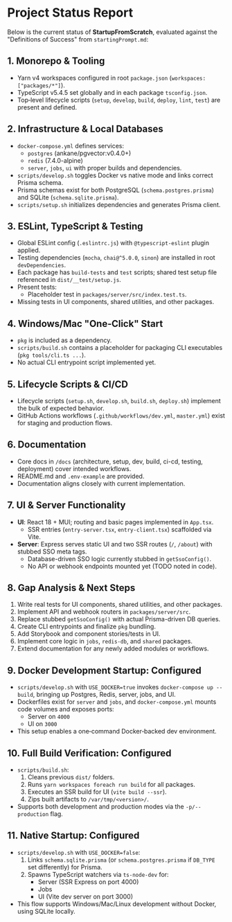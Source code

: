 # Project Status Report

Below is the current status of **StartupFromScratch**, evaluated against the "Definitions of Success" from `startingPrompt.md`:

## 1. Monorepo & Tooling
- Yarn v4 workspaces configured in root `package.json` (`workspaces: ["packages/*"]`).
- TypeScript v5.4.5 set globally and in each package `tsconfig.json`.
- Top‑level lifecycle scripts (`setup`, `develop`, `build`, `deploy`, `lint`, `test`) are present and defined.

## 2. Infrastructure & Local Databases
- `docker-compose.yml` defines services:
  - `postgres` (ankane/pgvector:v0.4.0+)
  - `redis` (7.4.0-alpine)
  - `server`, `jobs`, `ui` with proper builds and dependencies.
- `scripts/develop.sh` toggles Docker vs native mode and links correct Prisma schema.
- Prisma schemas exist for both PostgreSQL (`schema.postgres.prisma`) and SQLite (`schema.sqlite.prisma`).
- `scripts/setup.sh` initializes dependencies and generates Prisma client.

## 3. ESLint, TypeScript & Testing
- Global ESLint config (`.eslintrc.js`) with `@typescript-eslint` plugin applied.
- Testing dependencies (`mocha`, `chai@^5.0.0`, `sinon`) are installed in root `devDependencies`.
- Each package has `build-tests` and `test` scripts; shared test setup file referenced in `dist/__test/setup.js`.
- Present tests:
  - Placeholder test in `packages/server/src/index.test.ts`.
- Missing tests in UI components, shared utilities, and other packages.

## 4. Windows/Mac "One‑Click" Start
- `pkg` is included as a dependency.
- `scripts/build.sh` contains a placeholder for packaging CLI executables (`pkg tools/cli.ts ...`).
- No actual CLI entrypoint script implemented yet.

## 5. Lifecycle Scripts & CI/CD
- Lifecycle scripts (`setup.sh`, `develop.sh`, `build.sh`, `deploy.sh`) implement the bulk of expected behavior.
- GitHub Actions workflows (`.github/workflows/dev.yml`, `master.yml`) exist for staging and production flows.

## 6. Documentation
- Core docs in `/docs` (architecture, setup, dev, build, ci-cd, testing, deployment) cover intended workflows.
- README.md and `.env-example` are provided.
- Documentation aligns closely with current implementation.

## 7. UI & Server Functionality
- **UI**: React 18 + MUI; routing and basic pages implemented in `App.tsx`.
  - SSR entries (`entry-server.tsx`, `entry-client.tsx`) scaffolded via Vite.
- **Server**: Express serves static UI and two SSR routes (`/`, `/about`) with stubbed SSO meta tags.
  - Database-driven SSO logic currently stubbed in `getSsoConfig()`.
  - No API or webhook endpoints mounted yet (TODO noted in code).

## 8. Gap Analysis & Next Steps
1. Write real tests for UI components, shared utilities, and other packages.
2. Implement API and webhook routers in `packages/server/src`.
3. Replace stubbed `getSsoConfig()` with actual Prisma-driven DB queries.
4. Create CLI entrypoints and finalize `pkg` bundling.
5. Add Storybook and component stories/tests in UI.
6. Implement core logic in `jobs`, `redis-db`, and `shared` packages.
7. Extend documentation for any newly added modules or workflows.

## 9. Docker Development Startup: Configured
- `scripts/develop.sh` with `USE_DOCKER=true` invokes `docker-compose up --build`, bringing up Postgres, Redis, server, jobs, and UI.
- Dockerfiles exist for `server` and `jobs`, and `docker-compose.yml` mounts code volumes and exposes ports:
  - Server on `4000`
  - UI on `3000`
- This setup enables a one‑command Docker‑backed dev environment.

## 10. Full Build Verification: Configured
- `scripts/build.sh`:
  1. Cleans previous `dist/` folders.
  2. Runs `yarn workspaces foreach run build` for all packages.
  3. Executes an SSR build for UI (`vite build --ssr`).
  4. Zips built artifacts to `/var/tmp/<version>/`.
- Supports both development and production modes via the `-p/--production` flag.

## 11. Native Startup: Configured
- `scripts/develop.sh` with `USE_DOCKER=false`:
  1. Links `schema.sqlite.prisma` (or `schema.postgres.prisma` if `DB_TYPE` set differently) for Prisma.
  2. Spawns TypeScript watchers via `ts-node-dev` for:
     - Server (SSR Express on port 4000)
     - Jobs
     - UI (Vite dev server on port 3000)
- This flow supports Windows/Mac/Linux development without Docker, using SQLite locally. 